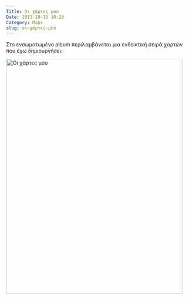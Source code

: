 ```yaml
---
Title: Οι χάρτες μου
Date: 2013-10-15 10:20
Category: Maps
slug: οι-χάρτες-μου
---
```


Στο ενσωματωμένο album περιλαμβάνεται μια ενδεικτική σειρά χαρτών που έχω δημιουργήσει:


<a data-flickr-embed="true" data-footer="true" href="https://www.flickr.com/photos/52214817@N07/albums/72177720310387650" title="Οι χάρτες μου"><img src="https://live.staticflickr.com/65535/53107602853_3198b16d2c_z.jpg" width="480" height="640" alt="Οι χάρτες μου"/></a><script async src="//embedr.flickr.com/assets/client-code.js" charset="utf-8"></script>